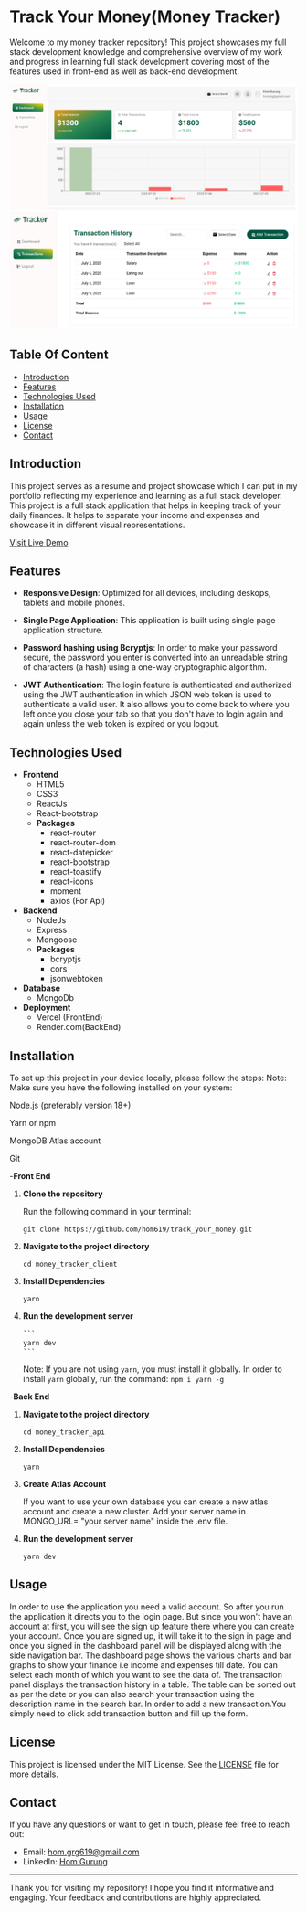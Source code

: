# Track Your Money(Money Tracker)

Welcome to my money tracker repository! This project showcases my full stack development knowledge and comprehensive overview of my work and progress in learning full stack development covering most of the features used in front-end as well as back-end development.

![Dashboard Panel](./money_tracker_client/src/assets/Dashboard.png)
![Transaction Panel](./money_tracker_client/src/assets/TransactionHistory.png)

## Table Of Content

- [Introduction](#introduction)
- [Features](#features)
- [Technologies Used ](#technologies-used)
- [Installation](#installation)
- [Usage](#usage)
- [License](#license)
- [Contact](#contact)

## Introduction

This project serves as a resume and project showcase which I can put in my portfolio reflecting my experience and learning as a full stack developer. This project is a full stack application that helps in keeping track of your daily finances. It helps to separate your income and expenses and showcase it in different visual representations.

[Visit Live Demo](https://track-your-money-nine.vercel.app/)

## Features

- **Responsive Design**: Optimized for all devices, including deskops, tablets and mobile phones.

- **Single Page Application**: This application is built using single page application structure.

- **Password hashing using Bcryptjs**: In order to make your password secure, the password you enter is converted into an unreadable string of characters (a hash) using a one-way cryptographic algorithm.

- **JWT Authentication**: The login feature is authenticated and authorized using the JWT authentication in which JSON web token is used to authenticate a valid user. It also allows you to come back to where you left once you close your tab so that you don't have to login again and again unless the web token is expired or you logout.

## Technologies Used

- **Frontend**
  - HTML5
  - CSS3
  - ReactJs
  - React-bootstrap
  - **Packages**
    - react-router
    - react-router-dom
    - react-datepicker
    - react-bootstrap
    - react-toastify
    - react-icons
    - moment
    - axios (For Api)
- **Backend**
  - NodeJs
  - Express
  - Mongoose
  - **Packages**
    - bcryptjs
    - cors
    - jsonwebtoken
- **Database**
  - MongoDb
- **Deployment**
  - Vercel (FrontEnd)
  - Render.com(BackEnd)

## Installation

To set up this project in your device locally, please follow the steps:
Note: Make sure you have the following installed on your system:

Node.js (preferably version 18+)

Yarn or npm

MongoDB Atlas account

Git

-**Front End**

1.  **Clone the repository**

    Run the following command in your terminal:

    ```
    git clone https://github.com/hom619/track_your_money.git
    ```

2.  **Navigate to the project directory**
    ```
    cd money_tracker_client
    ```
3.  **Install Dependencies**

    ```
    yarn
    ```

4.  **Run the development server**

        ```
        yarn dev
        ```

    Note: If you are not using `yarn`, you must install it globally. In order to install `yarn` globally, run the command: `npm i yarn -g`

-**Back End**

1.  **Navigate to the project directory**
    ```
    cd money_tracker_api
    ```
2.  **Install Dependencies**

    ```
    yarn
    ```

3.  **Create Atlas Account**

    If you want to use your own database you can create a new atlas account and create a new cluster. Add your server name in MONGO_URL= "your server name" inside the .env file.

4.  **Run the development server**

    ```
    yarn dev
    ```

## Usage

In order to use the application you need a valid account. So after you run the application it directs you to the login page. But since you won't have an account at first, you will see the sign up feature there where you can create your account. Once you are signed up, it will take it to the sign in page and once you signed in the dashboard panel will be displayed along with the side navigation bar. The dashboard page shows the various charts and bar graphs to show your finance i.e income and expenses till date. You can select each month of which you want to see the data of. The transaction panel displays the transaction history in a table. The table can be sorted out as per the date or you can also search your transaction using the description name in the search bar. In order to add a new transaction.You simply need to click add transaction button and fill up the form.

## License

This project is licensed under the MIT License. See the [LICENSE](https://docs.github.com/en/repositories/managing-your-repositorys-settings-and-features/customizing-your-repository/licensing-a-repository) file for more details.

## Contact

If you have any questions or want to get in touch, please feel free to reach out:

- Email: hom.grg619@gmail.com
- LinkedIn: [Hom Gurung](https://www.linkedin.com/in/homgurung/)

---

Thank you for visiting my repository! I hope you find it informative and engaging. Your feedback and contributions are highly appreciated.
